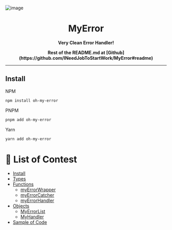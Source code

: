 ![image](https://github.com/INeedJobToStartWork/MyError/assets/97305201/03fa3e50-af28-4345-a3f7-f84d091b4eb1)

<h1 align="center">MyError</h1>
<p align="center"><b>Very Clean Error Handler!</b></p>
<p align="center"><b>Rest of the README.md at [Github](https://github.com/INeedJobToStartWork/MyError#readme)</b></p>

<hr/>

## Install

NPM

```bash copy
npm install oh-my-error
```

PNPM

```bash copy
pnpm add oh-my-error
```

Yarn

```bash copy
yarn add oh-my-error
```

# 📜 List of Contest

- [Install](https://github.com/INeedJobToStartWork/MyError?tab=readme-ov-file#install)
- [Types](https://github.com/INeedJobToStartWork/MyError?tab=readme-ov-file#types)
- [Functions](https://github.com/INeedJobToStartWork/MyError?tab=readme-ov-file#functions)
  - [myErrorWrapper](https://github.com/INeedJobToStartWork/MyError?tab=readme-ov-file#myErrorWrapper)
  - [myErrorCatcher](https://github.com/INeedJobToStartWork/MyError?tab=readme-ov-file#myErrorCatcher)
  - [myErrorHandler](https://github.com/INeedJobToStartWork/MyError?tab=readme-ov-file#myErrorHandler)
- [Objects](https://github.com/INeedJobToStartWork/MyError?tab=readme-ov-file#Objects)
  - [MyErrorList](https://github.com/INeedJobToStartWork/MyError?tab=readme-ov-file#MyErrorList)
  - [MyHandler](https://github.com/INeedJobToStartWork/MyError?tab=readme-ov-file#MyHandler)
- [Sample of Code](https://github.com/INeedJobToStartWork/MyError?tab=readme-ov-file#sample-of-code)
